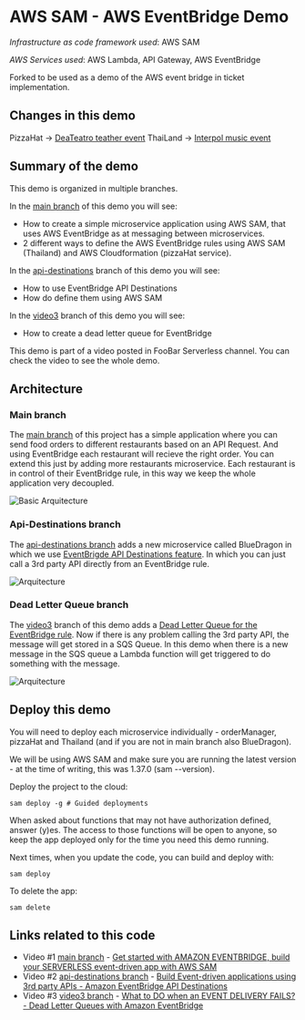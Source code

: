 # AWS SAM - AWS EventBridge Demo

_Infrastructure as code framework used_: AWS SAM

_AWS Services used_: AWS Lambda, API Gateway, AWS EventBridge

Forked to be used as a demo of the AWS event bridge in ticket implementation.

## Changes in this demo

PizzaHat -> [DeaTeatro teather event](https://teleticket.com.pe/queca-ya-sientese-seniora-teatro-nos)
ThaiLand -> [Interpol music event](https://teleticket.com.pe/interpol-2024)

## Summary of the demo

This demo is organized in multiple branches.

In the [main branch](https://github.com/mavi888/sam-eventbridge) of this demo you will see:

- How to create a simple microservice application using AWS SAM, that uses AWS EventBridge as at messaging between microservices.
- 2 different ways to define the AWS EventBridge rules using AWS SAM (Thailand) and AWS Cloudformation (pizzaHat service).

In the [api-destinations](https://github.com/mavi888/sam-eventbridge/tree/api-destinations) branch of this demo you will see:

- How to use EventBridge API Destinations
- How do define them using AWS SAM

In the [video3](https://github.com/mavi888/sam-eventbridge/tree/video3) branch of this demo you will see:

- How to create a dead letter queue for EventBridge

This demo is part of a video posted in FooBar Serverless channel. You can check the video to see the whole demo.

## Architecture

### Main branch

The [main branch](https://github.com/mavi888/sam-eventbridge) of this project has a simple application where you can send food orders to different restaurants based on an API Request. And using EventBridge each restaurant will recieve the right order. You can extend this just by adding more restaurants microservice. Each restaurant is in control of their EventBridge rule, in this way we keep the whole application very decoupled.

![Basic Arquitecture](./diagrams/basic-arquitecture.png)

### Api-Destinations branch

The [api-destinations branch](https://github.com/mavi888/sam-eventbridge/tree/api-destinations) adds a new microservice called BlueDragon in which we use [EventBrigde API Destinations feature](https://docs.aws.amazon.com/eventbridge/latest/userguide/eb-api-destinations.html). In which you can just call a 3rd party API directly from an EventBridge rule.

![Arquitecture](./diagrams/api-destinations-arq.png)

### Dead Letter Queue branch

The [video3](https://github.com/mavi888/sam-eventbridge/tree/video3) branch of this demo adds a [Dead Letter Queue for the EventBridge rule](https://docs.aws.amazon.com/eventbridge/latest/userguide/eb-rule-dlq.html). Now if there is any problem calling the 3rd party API, the message will get stored in a SQS Queue. In this demo when there is a new message in the SQS queue a Lambda function will get triggered to do something with the message.

![Arquitecture](./diagrams/dlq-arquitecture.png)

## Deploy this demo

You will need to deploy each microservice individually - orderManager, pizzaHat and Thailand (and if you are not in main branch also BlueDragon).

We will be using AWS SAM and make sure you are running the latest version - at the time of writing, this was 1.37.0 (sam --version).

Deploy the project to the cloud:

```
sam deploy -g # Guided deployments
```

When asked about functions that may not have authorization defined, answer (y)es. The access to those functions will be open to anyone, so keep the app deployed only for the time you need this demo running.

Next times, when you update the code, you can build and deploy with:

```
sam deploy
```

To delete the app:

```
sam delete
```

## Links related to this code

- Video #1 [main branch](https://github.com/mavi888/sam-eventbridge) - [Get started with AMAZON EVENTBRIDGE, build your SERVERLESS event-driven app with AWS SAM](https://youtu.be/c493KFaWteg)
- Video #2 [api-destinations branch](https://github.com/mavi888/sam-eventbridge/tree/api-destinations) - [Build Event-driven applications using 3rd party APIs - Amazon EventBridge API Destinations](https://youtu.be/tyNoiravCNw)
- Video #3 [video3 branch](https://github.com/mavi888/sam-eventbridge/tree/video3) - [What to DO when an EVENT DELIVERY FAILS? - Dead Letter Queues with Amazon EventBridge](https://youtu.be/heJbgToU04c)
